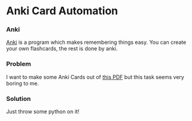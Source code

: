 # Anki Card Automation

### Anki

[Anki](https://apps.ankiweb.net/) is a program which makes remembering things easy.
You can create your own flashcards, the rest is done by anki.

### Problem

I want to make some Anki Cards out of [this PDF](http://mathphys-online.de/wp-content/uploads/2014/05/z_Zusfassung_lin-alg-geometrie.pdf) but this task seems very boring to me.

### Solution

Just throw some python on it!
